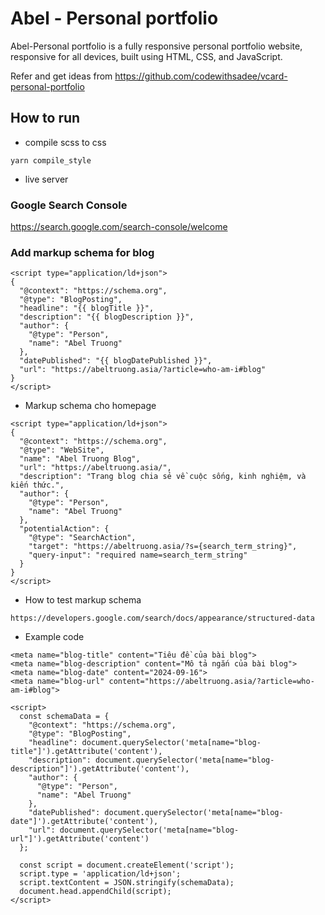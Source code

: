 # Abel - Personal portfolio

Abel-Personal portfolio is a fully responsive personal portfolio website, responsive for all devices, built using HTML, CSS, and JavaScript.

Refer and get ideas from https://github.com/codewithsadee/vcard-personal-portfolio

## How to run

- compile scss to css

```shell
yarn compile_style
```

- live server

### Google Search Console

https://search.google.com/search-console/welcome

### Add markup schema for blog

```shell
<script type="application/ld+json">
{
  "@context": "https://schema.org",
  "@type": "BlogPosting",
  "headline": "{{ blogTitle }}",
  "description": "{{ blogDescription }}",
  "author": {
    "@type": "Person",
    "name": "Abel Truong"
  },
  "datePublished": "{{ blogDatePublished }}",
  "url": "https://abeltruong.asia/?article=who-am-i#blog"
}
</script>
```

- Markup schema cho homepage

```shell
<script type="application/ld+json">
{
  "@context": "https://schema.org",
  "@type": "WebSite",
  "name": "Abel Truong Blog",
  "url": "https://abeltruong.asia/",
  "description": "Trang blog chia sẻ về cuộc sống, kinh nghiệm, và kiến thức.",
  "author": {
    "@type": "Person",
    "name": "Abel Truong"
  },
  "potentialAction": {
    "@type": "SearchAction",
    "target": "https://abeltruong.asia/?s={search_term_string}",
    "query-input": "required name=search_term_string"
  }
}
</script>
```

- How to test markup schema

```shell
https://developers.google.com/search/docs/appearance/structured-data
```

- Example code

```shell
<meta name="blog-title" content="Tiêu đề của bài blog">
<meta name="blog-description" content="Mô tả ngắn của bài blog">
<meta name="blog-date" content="2024-09-16">
<meta name="blog-url" content="https://abeltruong.asia/?article=who-am-i#blog">

<script>
  const schemaData = {
    "@context": "https://schema.org",
    "@type": "BlogPosting",
    "headline": document.querySelector('meta[name="blog-title"]').getAttribute('content'),
    "description": document.querySelector('meta[name="blog-description"]').getAttribute('content'),
    "author": {
      "@type": "Person",
      "name": "Abel Truong"
    },
    "datePublished": document.querySelector('meta[name="blog-date"]').getAttribute('content'),
    "url": document.querySelector('meta[name="blog-url"]').getAttribute('content')
  };

  const script = document.createElement('script');
  script.type = 'application/ld+json';
  script.textContent = JSON.stringify(schemaData);
  document.head.appendChild(script);
</script>
```
